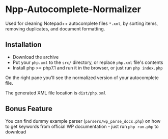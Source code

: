 # Npp-Autocomplete-Normalizer

Used for cleaning Notepad++ autocomplete files `*.xml`, by sorting items, removing duplicates, and document formatting. 

## Installation

- Download the archive
- Put your `php.xml` to the `src/` directory, or replace `php.xml` file's contents
- Install php >= php7.1 and run it in the browser, or just run `php index.php`

On the right pane you'll see the normalized version of your autocomplete file.

The generated XML file location is `dist/php.xml`

## Bonus Feature

You can find dummy example parser (`parsers/wp_parse_docs.php`) on how to get keywords from official WP documentation - just run `php run.php` to download
